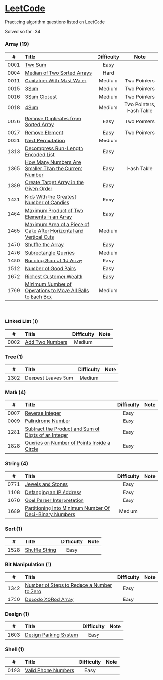 # [LeetCode](https://leetcode.com/problemset/all/)

Practicing algorithm questions listed on LeetCode

Solved so far : 34		





### **Array**  (19)

|  #   | Title                                                        | Difficulty |           Note           |
| :--: | :----------------------------------------------------------- | :--------: | :----------------------: |
| 0001 | [Two Sum](https://github.com/harshil1903/leetcode/tree/main/Array/Ex_0001) |    Easy    |                          |
| 0004 | [Median of Two Sorted Arrays](https://github.com/harshil1903/leetcode/tree/main/Array/Ex_0004) |    Hard    |                          |
| 0011 | [Container With Most Water](https://github.com/harshil1903/leetcode/tree/main/Array/Ex_0011) |   Medium   |       Two Pointers       |
| 0015 | [3Sum](https://github.com/harshil1903/leetcode/tree/main/Array/Ex_0015) |   Medium   |       Two Pointers       |
| 0016 | [3Sum Closest](https://github.com/harshil1903/leetcode/tree/main/Array/Ex_0016) |   Medium   |       Two Pointers       |
| 0018 | [4Sum](https://github.com/harshil1903/leetcode/tree/main/Array/Ex_0018) |   Medium   | Two Pointers, Hash Table |
| 0026 | [Remove Duplicates from Sorted Array](https://github.com/harshil1903/leetcode/tree/main/Array/Ex_0026) |    Easy    |       Two Pointers       |
| 0027 | [Remove Element](https://github.com/harshil1903/leetcode/tree/main/Array/Ex_0027) |    Easy    |       Two Pointers       |
| 0031 | [Next Permutation](https://github.com/harshil1903/leetcode/tree/main/Array/Ex_0031) |   Medium   |                          |
| 1313 | [Decompress Run-Length Encoded List](https://github.com/harshil1903/leetcode/tree/main/Array/Ex_1313) |    Easy    |                          |
| 1365 | [How Many Numbers Are Smaller Than the Current Number](https://github.com/harshil1903/leetcode/tree/main/Array/Ex_1365) |    Easy    |        Hash Table        |
| 1389 | [Create Target Array in the Given Order](https://github.com/harshil1903/leetcode/tree/main/Array/Ex_1389) |    Easy    |                          |
| 1431 | [Kids With the Greatest Number of Candies](https://github.com/harshil1903/leetcode/tree/main/Array/Ex_1431) |    Easy    |                          |
| 1464 | [Maximum Product of Two Elements in an Array](https://github.com/harshil1903/leetcode/tree/main/Array/Ex_1464) |    Easy    |                          |
| 1465 | [Maximum Area of a Piece of Cake After Horizontal and Vertical Cuts](https://github.com/harshil1903/leetcode/tree/main/Array/Ex_1465) |   Medium   |                          |
| 1470 | [Shuffle the Array](https://github.com/harshil1903/leetcode/tree/main/Array/Ex_1470) |    Easy    |                          |
| 1476 | [Subrectangle Queries](https://github.com/harshil1903/leetcode/tree/main/Array/Ex_1476) |   Medium   |                          |
| 1480 | [Running Sum of 1d Array](https://github.com/harshil1903/leetcode/tree/main/Array/Ex_1480) |    Easy    |                          |
| 1512 | [Number of Good Pairs](https://github.com/harshil1903/leetcode/tree/main/Array/Ex_1512) |    Easy    |                          |
| 1672 | [Richest Customer Wealth](https://github.com/harshil1903/leetcode/tree/main/Array/Ex_1672) |    Easy    |                          |
| 1769 | [Minimum Number of Operations to Move All Balls to Each Box](https://github.com/harshil1903/leetcode/tree/main/Array/Ex_1769) |   Medium   |                          |

​	

### **Linked List** (1)

|  #   | Title                                                        | Difficulty | Note |
| :--: | :----------------------------------------------------------- | :--------: | :--: |
| 0002 | [Add Two Numbers](https://github.com/harshil1903/leetcode/tree/main/Linked%20List/Ex_0002) |   Medium   |      |



### **Tree** (1)

|  #   | Title                                                        | Difficulty | Note |
| :--: | :----------------------------------------------------------- | :--------: | :--: |
| 1302 | [Deepest Leaves Sum](https://github.com/harshil1903/leetcode/tree/main/Tree/Ex_1302) |   Medium   |      |



### **Math** (4)

|  #   | Title                                                        | Difficulty | Note |
| :--: | :----------------------------------------------------------- | :--------: | :--: |
| 0007 | [Reverse Integer](https://github.com/harshil1903/leetcode/tree/main/Math/Ex_0007) |    Easy    |      |
| 0009 | [Palindrome Number](https://github.com/harshil1903/leetcode/tree/main/Math/Ex_0009) |    Easy    |      |
| 1281 | [Subtract the Product and Sum of Digits of an Integer](https://github.com/harshil1903/leetcode/tree/main/Math/Ex_1281) |    Easy    |      |
| 1828 | [Queries on Number of Points Inside a Circle](https://github.com/harshil1903/leetcode/tree/main/Math/Ex_1828) |    Easy    |      |



### **String** (4)

|  #   | Title                                                        | Difficulty | Note |
| :--: | :----------------------------------------------------------- | :--------: | :--: |
| 0771 | [Jewels and Stones](https://github.com/harshil1903/leetcode/tree/main/String/Ex_0771) |    Easy    |      |
| 1108 | [Defanging an IP Address](https://github.com/harshil1903/leetcode/tree/main/String/Ex_1108) |    Easy    |      |
| 1678 | [Goal Parser Interpretation](https://github.com/harshil1903/leetcode/tree/main/String/Ex_1678) |    Easy    |      |
| 1689 | [Partitioning Into Minimum Number Of Deci-Binary Numbers](https://github.com/harshil1903/leetcode/tree/main/String/Ex_1689) |   Medium   |      |



### **Sort** (1)

|  #   | Title                                                        | Difficulty | Note |
| :--: | :----------------------------------------------------------- | :--------: | :--: |
| 1528 | [Shuffle String](https://github.com/harshil1903/leetcode/tree/main/Sort/Ex_1528) |    Easy    |      |



### **Bit Manipulation** (1)

|  #   | Title                                                        | Difficulty | Note |
| :--: | :----------------------------------------------------------- | :--------: | :--: |
| 1342 | [Number of Steps to Reduce a Number to Zero](https://github.com/harshil1903/leetcode/tree/main/Bit%20Manipulation/Ex_1342) |    Easy    |      |
| 1720 | [Decode XORed Array](https://github.com/harshil1903/leetcode/tree/main/Bit%20Manipulation/Ex_1720) |    Easy    |      |



### **Design** (1)

|  #   | Title                                                        | Difficulty | Note |
| :--: | :----------------------------------------------------------- | :--------: | :--: |
| 1603 | [Design Parking System](https://github.com/harshil1903/leetcode/tree/main/Design/Ex_1603) |    Easy    |      |



### **Shell** (1)

|  #   | Title                                                        | Difficulty | Note |
| :--: | :----------------------------------------------------------- | :--------: | :--: |
| 0193 | [Valid Phone Numbers](https://github.com/harshil1903/leetcode/tree/main/Shell/Ex_0193) |   Easy   |      |




